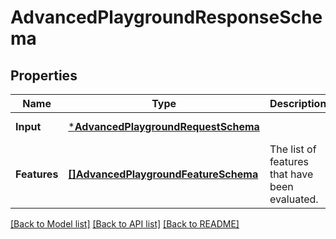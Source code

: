 # AdvancedPlaygroundResponseSchema

## Properties
Name | Type | Description | Notes
------------ | ------------- | ------------- | -------------
**Input** | [***AdvancedPlaygroundRequestSchema**](advancedPlaygroundRequestSchema.md) |  | [default to null]
**Features** | [**[]AdvancedPlaygroundFeatureSchema**](advancedPlaygroundFeatureSchema.md) | The list of features that have been evaluated. | [default to null]

[[Back to Model list]](../README.md#documentation-for-models) [[Back to API list]](../README.md#documentation-for-api-endpoints) [[Back to README]](../README.md)

